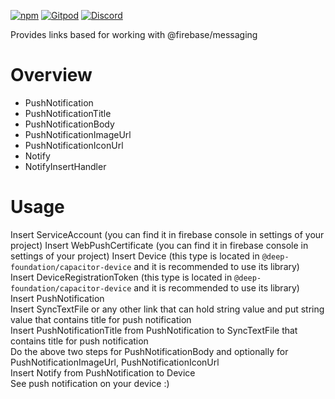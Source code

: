 [![npm](https://img.shields.io/npm/v/@deep-foundation/firebase-push-notification.svg)](https://www.npmjs.com/package/@deep-foundation/firebase-push-notification) 
[![Gitpod](https://img.shields.io/badge/Gitpod-ready--to--code-blue?logo=gitpod)](https://gitpod.io/#https://github.com/deep-foundation/firebase-push-notification) 
[![Discord](https://badgen.net/badge/icon/discord?icon=discord&label&color=purple)](https://discord.gg/deep-foundation)

Provides links based for working with @firebase/messaging

# Overview
- PushNotification
- PushNotificationTitle
- PushNotificationBody
- PushNotificationImageUrl
- PushNotificationIconUrl
- Notify
- NotifyInsertHandler

# Usage
Insert ServiceAccount (you can find it in firebase console in settings of your project)
Insert WebPushCertificate (you can find it in firebase console in settings of your project)
Insert Device (this type is located in `@deep-foundation/capacitor-device` and it is recommended to use its library)
Insert DeviceRegistrationToken (this type is located in `@deep-foundation/capacitor-device` and it is recommended to use its library)
Insert PushNotification  
Insert SyncTextFile or any other link that can hold string value and put string value that contains title for push notification  
Insert PushNotificationTitle from PushNotification to SyncTextFile that contains title for push notification  
Do the above two steps for PushNotificationBody and optionally for PushNotificationImageUrl, PushNotificationIconUrl  
Insert Notify from PushNotification to Device  
See push notification on your device :)

